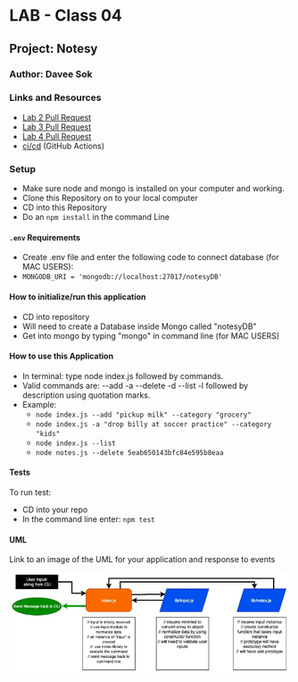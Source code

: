 # LAB - Class 04

## Project: Notesy

### Author: Davee Sok

### Links and Resources

- [Lab 2 Pull Request](https://github.com/davee-401-advanced-javascript/notes/pull/2)
- [Lab 3 Pull Request](https://github.com/davee-401-advanced-javascript/notes/pull/3)
- [Lab 4 Pull Request](https://github.com/davee-401-advanced-javascript/notes/pull/4)
- [ci/cd](https://github.com/davee-401-advanced-javascript/notes/actions) (GitHub Actions)
<!-- - [back-end server url](http://xyz.com) (when applicable)
- [front-end application](http://xyz.com) (when applicable) -->

### Setup

<!-- i.e.
- `PORT` - Port Number
- `MONGODB_URI` - URL to the running mongo instance/db -->

- Make sure node and mongo is installed on your computer and working.
- Clone this Repository on to your local computer
- CD into this Repository
- Do an `npm install` in the command Line

#### `.env` Requirements

- Create .env file and enter the following code to connect database (for MAC USERS):
- `MONGODB_URI = 'mongodb://localhost:27017/notesyDB'`

#### How to initialize/run this application

<!-- - e.g. `npm start` -->

- CD into repository
- Will need to create a Database inside Mongo called "notesyDB"
- Get into mongo by typing "mongo" in command line (for MAC USERS)

#### How to use this Application

- In terminal: type node index.js followed by commands.
- Valid commands are: --add -a --delete -d --list -l followed by description using quotation marks.
- Example:
  - `node index.js --add "pickup milk" --category "grocery"`
  - `node index.js -a "drop billy at soccer practice" --category "kids"`
  - `node index.js --list`
  - `node notes.js --delete 5eab650143bfc84e595b8eaa`

#### Tests

<!-- - How do you run tests?
- Any tests of note?
- Describe any tests that you did not complete, skipped, etc -->

To run test:

- CD into your repo
- In the command line enter: `npm test`

#### UML

Link to an image of the UML for your application and response to events

![Lab1-UMl](images/Class1-UML.jpg)
